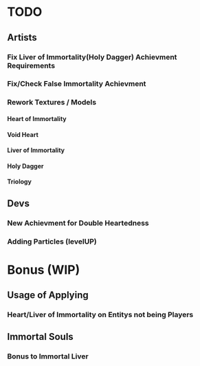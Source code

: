 # TODO
## Artists
### Fix Liver of Immortality(Holy Dagger) Achievment Requirements
### Fix/Check False Immortality Achievment
### Rework Textures / Models
#### Heart of Immortality
#### Void Heart
#### Liver of Immortality
#### Holy Dagger
#### Triology
## Devs
### New Achievment for Double Heartedness
### Adding Particles (levelUP)
# Bonus (WIP)
## Usage of Applying
### Heart/Liver of Immortality on Entitys not being Players
## Immortal Souls
### Bonus to Immortal Liver